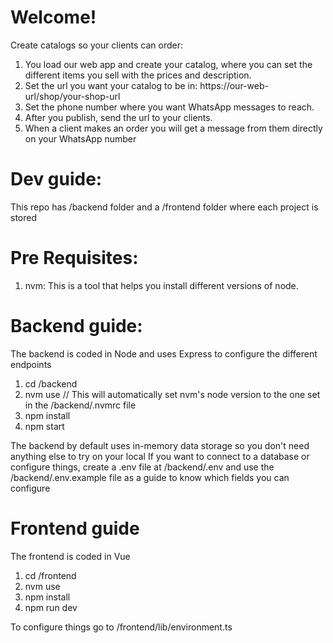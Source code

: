 # Welcome!

Create catalogs so your clients can order:

1. You load our web app and create your catalog, where you can set the different items you sell with the prices and description.
2. Set the url you want your catalog to be in: https://our-web-url/shop/your-shop-url
3. Set the phone number where you want WhatsApp messages to reach.
4. After you publish, send the url to your clients.
5. When a client makes an order you will get a message from them directly on your WhatsApp number

# Dev guide:

This repo has /backend folder and a /frontend folder where each project is stored

# Pre Requisites:
1. nvm: This is a tool that helps you install different versions of node.

# Backend guide:

The backend is coded in Node and uses Express to configure the different endpoints

1. cd /backend
2. nvm use // This will automatically set nvm's node version to the one set in the /backend/.nvmrc file
3. npm install
4. npm start

The backend by default uses in-memory data storage so you don't need anything else to try on your local
If you want to connect to a database or configure things, create a .env file at /backend/.env and use the /backend/.env.example file as a guide to know which fields you can configure

# Frontend guide

The frontend is coded in Vue

1. cd /frontend
2. nvm use
3. npm install
4. npm run dev

To configure things go to /frontend/lib/environment.ts
